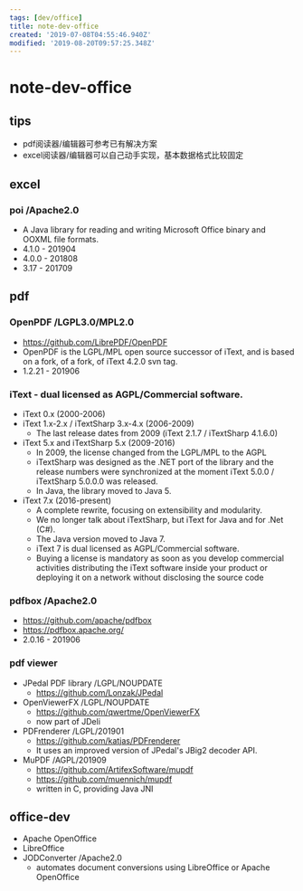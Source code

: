 ```yaml
---
tags: [dev/office]
title: note-dev-office
created: '2019-07-08T04:55:46.940Z'
modified: '2019-08-20T09:57:25.348Z'
---
```


# note-dev-office

## tips
- pdf阅读器/编辑器可参考已有解决方案
- excel阅读器/编辑器可以自己动手实现，基本数据格式比较固定

## excel

### poi  /Apache2.0
- A Java library for reading and writing Microsoft Office binary and OOXML file formats.
- 4.1.0 - 201904
- 4.0.0 - 201808
- 3.17 - 201709

## pdf

### OpenPDF /LGPL3.0/MPL2.0
- https://github.com/LibrePDF/OpenPDF
- OpenPDF is the LGPL/MPL open source successor of iText, and is based on a fork, of a fork, of iText 4.2.0 svn tag. 
- 1.2.21 - 201906

### iText - dual licensed as AGPL/Commercial software.
- iText 0.x (2000-2006)
- iText 1.x-2.x / iTextSharp 3.x-4.x (2006-2009)
    - The last release dates from 2009 (iText 2.1.7 / iTextSharp 4.1.6.0)
- iText 5.x and iTextSharp 5.x (2009-2016)
    - In 2009, the license changed from the LGPL/MPL to the AGPL
    - iTextSharp was designed as the .NET port of the library and the release numbers were synchronized at the moment iText 5.0.0 / iTextSharp 5.0.0.0 was released.
    - In Java, the library moved to Java 5.
- iText 7.x (2016-present)
    - A complete rewrite, focusing on extensibility and modularity.
    - We no longer talk about iTextSharp, but iText for Java and for .Net (C#).
    - The Java version moved to Java 7.
    - iText 7 is dual licensed as AGPL/Commercial software.
    - Buying a license is mandatory as soon as you develop commercial activities distributing the iText software inside your product or deploying it on a network without disclosing the source code

### pdfbox  /Apache2.0
- https://github.com/apache/pdfbox
- https://pdfbox.apache.org/
- 2.0.16 - 201906

### pdf viewer
- JPedal PDF library /LGPL/NOUPDATE
    - https://github.com/Lonzak/JPedal
- OpenViewerFX  /LGPL/NOUPDATE
    - https://github.com/qwertme/OpenViewerFX
    - now part of JDeli
- PDFrenderer  /LGPL/201901
    - https://github.com/katjas/PDFrenderer
    - It uses an improved version of JPedal's JBig2 decoder API.
- MuPDF  /AGPL/201909
    - https://github.com/ArtifexSoftware/mupdf
    - https://github.com/muennich/mupdf
    - written in C, providing Java JNI

## office-dev
- Apache OpenOffice
- LibreOffice
- JODConverter  /Apache2.0
    - automates document conversions using LibreOffice or Apache OpenOffice
